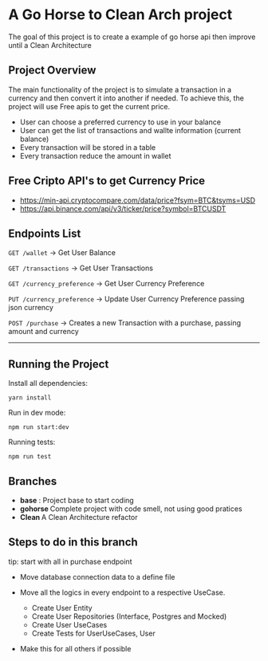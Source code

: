 # A Go Horse to Clean Arch project

The goal of this project is to create a example of go horse api then improve until a Clean Architecture

## Project Overview

The main functionality of the project is to simulate a transaction in a currency and then convert it into another if needed. To achieve this, the project will use Free apis to get the current price.

- User can choose a preferred currency to use in your balance
- User can get the list of transactions and wallte information (current balance)
- Every transaction will be stored in a table
- Every transaction reduce the amount in wallet

## Free Cripto API's to get Currency Price

- https://min-api.cryptocompare.com/data/price?fsym=BTC&tsyms=USD
- https://api.binance.com/api/v3/ticker/price?symbol=BTCUSDT

## Endpoints List

`GET /wallet` -> Get User Balance

`GET /transactions` -> Get User Transactions

`GET /currency_preference` -> Get User Currency Preference

`PUT /currency_preference` -> Update User Currency Preference passing json currency

`POST /purchase` -> Creates a new Transaction with a purchase, passing amount and currency

---

## Running the Project

Install all dependencies:

```
yarn install
```

Run in dev mode:

```
npm run start:dev
```

Running tests:

```
npm run test
```

## Branches

- <b>base</b> : Project base to start coding
- <b> gohorse </b> Complete project with code smell, not using good pratices
- <b> Clean </b> A Clean Architecture refactor

## Steps to do in this branch

tip: start with all in purchase endpoint

- Move database connection data to a define file
- Move all the logics in every endpoint to a respective UseCase.

  - Create User Entity
  - Create User Repositories (Interface, Postgres and Mocked)
  - Create User UseCases
  - Create Tests for UserUseCases, User

- Make this for all others if possible
